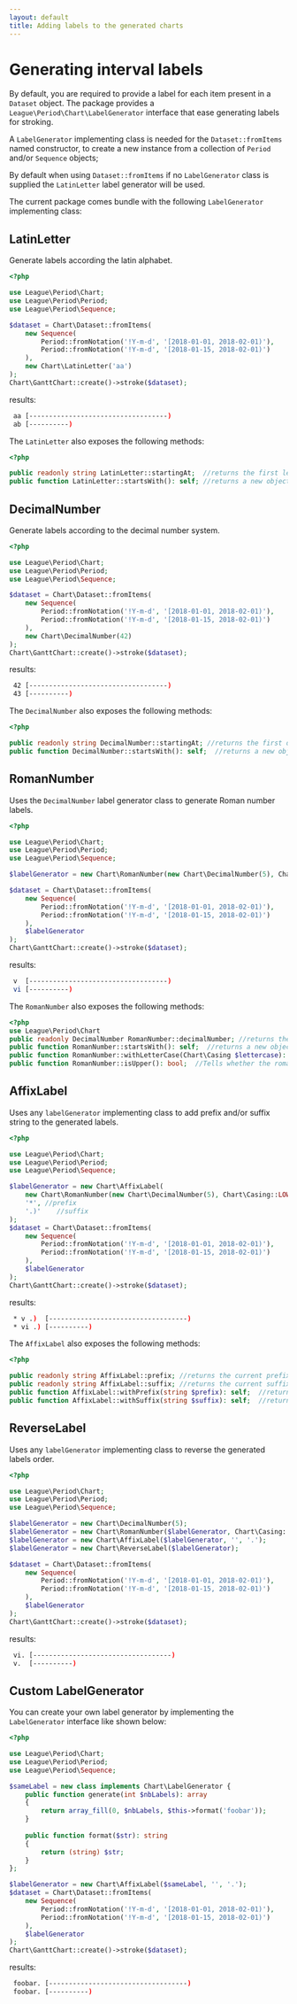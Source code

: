 ```yaml
---
layout: default
title: Adding labels to the generated charts
---
```


# Generating interval labels

By default, you are required to provide a label for each item present in a `Dataset` object.
The package provides a `League\Period\Chart\LabelGenerator` interface that ease generating labels for stroking.

A `LabelGenerator` implementing class is needed for the `Dataset::fromItems` named constructor, to create a new instance from a collection of `Period` and/or `Sequence` objects;

<p class="message-notice">By default when using <code>Dataset::fromItems</code> if no <code>LabelGenerator</code> class is supplied the <code>LatinLetter</code> label generator will be used.</p>

The current package comes bundle with the following `LabelGenerator` implementing class:

## LatinLetter

Generate labels according the latin alphabet.

~~~php
<?php

use League\Period\Chart;
use League\Period\Period;
use League\Period\Sequence;

$dataset = Chart\Dataset::fromItems(
    new Sequence(
        Period::fromNotation('!Y-m-d', '[2018-01-01, 2018-02-01)'), 
        Period::fromNotation('!Y-m-d', '[2018-01-15, 2018-02-01)')
    ),
    new Chart\LatinLetter('aa')
);
Chart\GanttChart::create()->stroke($dataset);
~~~

results:

~~~bash
 aa [-----------------------------------)
 ab [----------)
~~~

The `LatinLetter` also exposes the following methods:

~~~php
<?php

public readonly string LatinLetter::startingAt;  //returns the first letter to be used
public function LatinLetter::startsWith(): self; //returns a new object with a new starting letter
~~~

## DecimalNumber

Generate labels according to the decimal number system.

~~~php
<?php

use League\Period\Chart;
use League\Period\Period;
use League\Period\Sequence;

$dataset = Chart\Dataset::fromItems(
    new Sequence(
        Period::fromNotation('!Y-m-d', '[2018-01-01, 2018-02-01)'), 
        Period::fromNotation('!Y-m-d', '[2018-01-15, 2018-02-01)')
    ),
    new Chart\DecimalNumber(42)
);
Chart\GanttChart::create()->stroke($dataset);
~~~

results:

~~~bash
 42 [-----------------------------------)
 43 [----------)
~~~

The `DecimalNumber` also exposes the following methods:

~~~php
<?php

public readonly string DecimalNumber::startingAt; //returns the first decimal number to be used
public function DecimalNumber::startsWith(): self;  //returns a new object with a new starting decimal number
~~~

## RomanNumber

Uses the `DecimalNumber` label generator class to generate Roman number labels.

~~~php
<?php

use League\Period\Chart;
use League\Period\Period;
use League\Period\Sequence;

$labelGenerator = new Chart\RomanNumber(new Chart\DecimalNumber(5), Chart\Casing::LOWER);

$dataset = Chart\Dataset::fromItems(
    new Sequence(
        Period::fromNotation('!Y-m-d', '[2018-01-01, 2018-02-01)'),
        Period::fromNotation('!Y-m-d', '[2018-01-15, 2018-02-01)')
    ),
    $labelGenerator
);
Chart\GanttChart::create()->stroke($dataset);
~~~

results:

~~~bash
 v  [-----------------------------------)
 vi [----------)
~~~

The `RomanNumber` also exposes the following methods:

~~~php
<?php
use League\Period\Chart
public readonly DecimalNumber RomanNumber::decimalNumber; //returns the first decimal number to be used
public function RomanNumber::startsWith(): self;  //returns a new object with a new starting decimal number
public function RomanNumber::withLetterCase(Chart\Casing $lettercase): self;  //returns a new object with a new letter casing
public function RomanNumber::isUpper(): bool;  //Tells whether the roman letter is uppercase.
~~~

## AffixLabel

Uses any `labelGenerator` implementing class to add prefix and/or suffix string to the generated labels.

~~~php
<?php

use League\Period\Chart;
use League\Period\Period;
use League\Period\Sequence;

$labelGenerator = new Chart\AffixLabel(
    new Chart\RomanNumber(new Chart\DecimalNumber(5), Chart\Casing::LOWER),
    '*', //prefix
    '.)'    //suffix
);
$dataset = Chart\Dataset::fromItems(
    new Sequence(
        Period::fromNotation('!Y-m-d', '[2018-01-01, 2018-02-01)'),
        Period::fromNotation('!Y-m-d', '[2018-01-15, 2018-02-01)')
    ),
    $labelGenerator
);
Chart\GanttChart::create()->stroke($dataset);
~~~

results:

~~~bash
 * v .)  [-----------------------------------)
 * vi .) [----------)
~~~

The `AffixLabel` also exposes the following methods:

~~~php
<?php

public readonly string AffixLabel::prefix; //returns the current prefix
public readonly string AffixLabel::suffix; //returns the current suffix
public function AffixLabel::withPrefix(string $prefix): self;  //returns a new object with a new prefix
public function AffixLabel::withSuffix(string $suffix): self;  //returns a new object with a new suffix
~~~

## ReverseLabel

Uses any `labelGenerator` implementing class to reverse the generated labels order.

~~~php
<?php

use League\Period\Chart;
use League\Period\Period;
use League\Period\Sequence;

$labelGenerator = new Chart\DecimalNumber(5);
$labelGenerator = new Chart\RomanNumber($labelGenerator, Chart\Casing::LOWER);
$labelGenerator = new Chart\AffixLabel($labelGenerator, '', '.');
$labelGenerator = new Chart\ReverseLabel($labelGenerator);

$dataset = Chart\Dataset::fromItems(
    new Sequence(
        Period::fromNotation('!Y-m-d', '[2018-01-01, 2018-02-01)'),
        Period::fromNotation('!Y-m-d', '[2018-01-15, 2018-02-01)')
    ),
    $labelGenerator
);
Chart\GanttChart::create()->stroke($dataset);
~~~

results:

~~~bash
 vi. [-----------------------------------)
 v.  [----------)
~~~

## Custom LabelGenerator

You can create your own label generator by implementing the `LabelGenerator` interface like shown below:

~~~php
<?php

use League\Period\Chart;
use League\Period\Period;
use League\Period\Sequence;

$sameLabel = new class implements Chart\LabelGenerator {
    public function generate(int $nbLabels): array
    {
        return array_fill(0, $nbLabels, $this->format('foobar'));
    }
        
    public function format($str): string
    {
        return (string) $str;
    }
};

$labelGenerator = new Chart\AffixLabel($sameLabel, '', '.');
$dataset = Chart\Dataset::fromItems(
    new Sequence(
        Period::fromNotation('!Y-m-d', '[2018-01-01, 2018-02-01)'),
        Period::fromNotation('!Y-m-d', '[2018-01-15, 2018-02-01)')
    ),
    $labelGenerator
);
Chart\GanttChart::create()->stroke($dataset);
~~~

results:

~~~bash
 foobar. [-----------------------------------)
 foobar. [----------)
~~~
